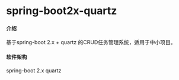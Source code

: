 # spring-boot2x-quartz

#### 介绍
基于spring-boot 2.x + quartz 的CRUD任务管理系统，适用于中小项目。


#### 软件架构
spring-boot 2.x
quartz
